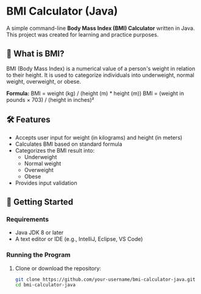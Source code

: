 # BMI Calculator (Java)

A simple command-line **Body Mass Index (BMI) Calculator** written in Java. This project was created for learning and practice purposes.

## 📌 What is BMI?

BMI (Body Mass Index) is a numerical value of a person's weight in relation to their height. It is used to categorize individuals into underweight, normal weight, overweight, or obese.

**Formula:**
BMI = weight (kg) / (height (m) * height (m))
BMI = (weight in pounds × 703) / (height in inches)²

## 🛠 Features

- Accepts user input for weight (in kilograms) and height (in meters)
- Calculates BMI based on standard formula
- Categorizes the BMI result into:
  - Underweight
  - Normal weight
  - Overweight
  - Obese
- Provides input validation

## 🚀 Getting Started

### Requirements

- Java JDK 8 or later
- A text editor or IDE (e.g., IntelliJ, Eclipse, VS Code)

### Running the Program

1. Clone or download the repository:
   ```bash
   git clone https://github.com/your-username/bmi-calculator-java.git
   cd bmi-calculator-java
